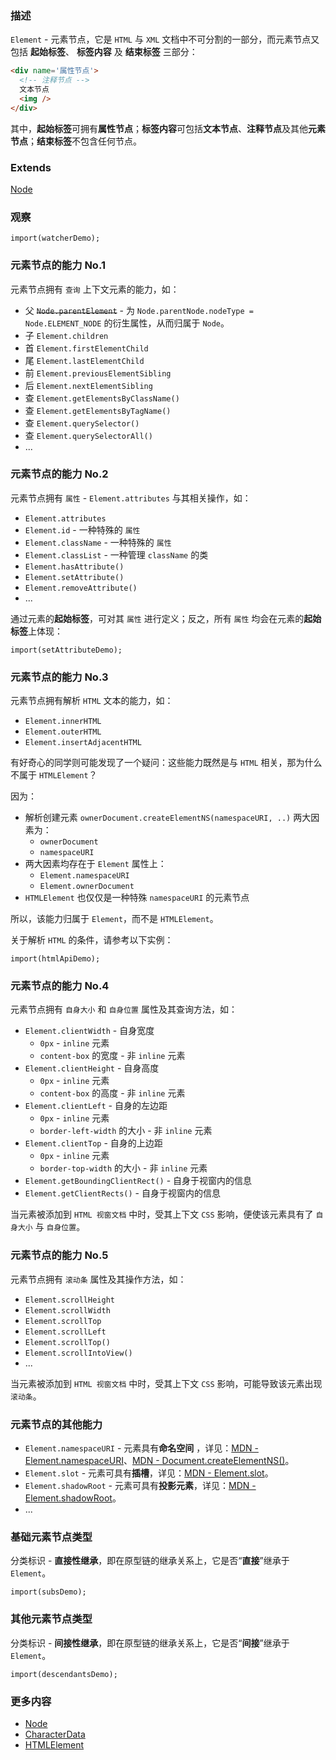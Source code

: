 ### 描述
`Element` - 元素节点，它是 `HTML` 与 `XML` 文档中不可分割的一部分，而元素节点又包括 **起始标签**、 **标签内容** 及 **结束标签** 三部分：
```html
<div name='属性节点'>
  <!-- 注释节点 -->
  文本节点
  <img />
</div>
```
其中，**起始标签**可拥有**属性节点**；**标签内容**可包括**文本节点**、**注释节点**及其他**元素节点**；**结束标签**不包含任何节点。

### Extends
[Node](#/dom-nodes/node)

### 观察
```inline-demo
import(watcherDemo);
```

### 元素节点的能力 No.1
元素节点拥有 `查询` 上下文元素的能力，如：
* 父 ~~`Node.parentElement`~~ - 为 `Node.parentNode.nodeType = Node.ELEMENT_NODE` 的衍生属性，从而归属于 `Node`。
* 子 `Element.children`
* 首 `Element.firstElementChild`
* 尾 `Element.lastElementChild`
* 前 `Element.previousElementSibling`
* 后 `Element.nextElementSibling`
* 查 `Element.getElementsByClassName()`
* 查 `Element.getElementsByTagName()`
* 查 `Element.querySelector()`
* 查 `Element.querySelectorAll()`
* ...

### 元素节点的能力 No.2
元素节点拥有 `属性` - `Element.attributes` 与其相关操作，如：
* `Element.attributes`
* `Element.id` - 一种特殊的 `属性`
* `Element.className` - 一种特殊的 `属性`
* `Element.classList` - 一种管理 `className` 的类
* `Element.hasAttribute()`
* `Element.setAttribute()`
* `Element.removeAttribute()`
* ...

通过元素的**起始标签**，可对其 `属性` 进行定义；反之，所有 `属性` 均会在元素的**起始标签**上体现：
```demo
import(setAttributeDemo);
```

### 元素节点的能力 No.3
元素节点拥有解析 `HTML` 文本的能力，如：
* `Element.innerHTML`
* `Element.outerHTML`
* `Element.insertAdjacentHTML`
>

有好奇心的同学则可能发现了一个疑问：这些能力既然是与 `HTML` 相关，那为什么不属于 `HTMLElement`？

因为：
>
* 解析创建元素 `ownerDocument.createElementNS(namespaceURI, ..)` 两大因素为：
  * `ownerDocument`
  * `namespaceURI`
* 两大因素均存在于 `Element` 属性上：
  * `Element.namespaceURI`
  * `Element.ownerDocument`
* `HTMLElement` 也仅仅是一种特殊 `namespaceURI` 的元素节点

所以，该能力归属于 `Element`，而不是 `HTMLElement`。

关于解析 `HTML` 的条件，请参考以下实例：
```demo
import(htmlApiDemo);
```

### 元素节点的能力 No.4
元素节点拥有 `自身大小` 和 `自身位置` 属性及其查询方法，如：

* `Element.clientWidth` - 自身宽度
  * `0px` - `inline` 元素
  * `content-box` 的宽度 - 非 `inline` 元素
* `Element.clientHeight` - 自身高度
  * `0px` - `inline` 元素
  * `content-box` 的高度 - 非 `inline` 元素
* `Element.clientLeft` - 自身的左边距
  * `0px` - `inline` 元素
  * `border-left-width` 的大小 - 非 `inline` 元素
* `Element.clientTop` - 自身的上边距
  * `0px` - `inline` 元素
  * `border-top-width` 的大小 - 非 `inline` 元素
* `Element.getBoundingClientRect()` - 自身于视窗内的信息
* `Element.getClientRects()` - 自身于视窗内的信息

当元素被添加到 `HTML 视窗文档` 中时，受其上下文 `CSS` 影响，便使该元素具有了 `自身大小` 与 `自身位置`。

### 元素节点的能力 No.5
元素节点拥有 `滚动条` 属性及其操作方法，如：
* `Element.scrollHeight`
* `Element.scrollWidth`
* `Element.scrollTop`
* `Element.scrollLeft`
* `Element.scrollTop()`
* `Element.scrollIntoView()`
* ...

当元素被添加到 `HTML 视窗文档` 中时，受其上下文 `CSS` 影响，可能导致该元素出现 `滚动条`。

### 元素节点的其他能力
* `Element.namespaceURI` - 元素具有**命名空间** ，详见：[MDN - Element.namespaceURI](https://developer.mozilla.org/en-US/docs/Web/API/Element/namespaceURI)、[MDN - Document.createElementNS()](https://developer.mozilla.org/en-US/docs/Web/API/Document/createElementNS)。
* `Element.slot` - 元素可具有**插槽**，详见：[MDN - Element.slot](https://developer.mozilla.org/en-US/docs/Web/API/Element/slot)。
* `Element.shadowRoot` - 元素可具有**投影元素**，详见：[MDN - Element.shadowRoot](https://developer.mozilla.org/en-US/docs/Web/API/Element/shadowRoot)。
* ...

### 基础元素节点类型
分类标识 - **直接性继承**，即在原型链的继承关系上，它是否“**直接**”继承于 `Element`。
```inline-demo
import(subsDemo);
```

### 其他元素节点类型
分类标识 - **间接性继承**，即在原型链的继承关系上，它是否“**间接**”继承于 `Element`。
```inline-demo
import(descendantsDemo);
```

### 更多内容
* [Node](#/dom-nodes/node)
* [CharacterData](#/dom-nodes/character-data)
* [HTMLElement](#/dom-nodes/html-element)